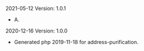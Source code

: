 2021-05-12 Version: 1.0.1
- A.

2020-12-16 Version: 1.0.0
- Generated php 2019-11-18 for address-purification.

